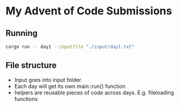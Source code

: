 # My Advent of Code Submissions

## Running
```bash
cargo run -- day1 --inputfile "./input/day1.txt"
```
## File structure
- Input goes into input folder. 
- Each day will get its own main::run() function
- helpers are reusable pieces of code across days. E.g. fileloading functions